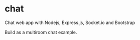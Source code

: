 # chat
Chat web app with Nodejs, Express.js, Socket.io and Bootstrap

Build as a multiroom chat example.
